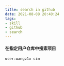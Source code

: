 ```yaml
---
title: search in github
date: 2021-08-08 20:40:24
tags:
- skill
- github
- search
---
```



#### 在指定用户仓库中搜索项目

```shell
user:wangz1x cim
```